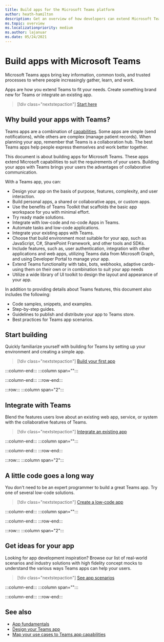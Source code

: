 ```yaml
---
title: Build apps for the Microsoft Teams platform
author: heath-hamilton
description: Get an overview of how developers can extend Microsoft Teams features with custom apps.
ms.topic: overview
ms.localizationpriority: medium
ms.author: lajanuar
ms.date: 05/24/2021
---
```

# Build apps with Microsoft Teams

Microsoft Teams apps bring key information, common tools, and trusted processes to where people increasingly gather, learn, and work.

Apps are how you extend Teams to fit your needs. Create something brand new for Teams or integrate an existing app.

> [!div class="nextstepaction"]
> [Start here](get-started/get-started-overview.md)

## Why build your apps with Teams?

Teams apps are a combination of [capabilities](concepts/capabilities-overview.md). Some apps are simple (send notifications), while others are complex (manage patient records). When planning your app, remember that Teams is a collaboration hub. The best Teams apps help people express themselves and work better together.

This document is about building apps for Microsoft Teams. These apps extend Microsoft capabilities to suit the requirements of your users. Building your apps with Teams brings your users the advantages of collaborative communication.

With a Teams app, you can:

- Design your app on the basis of purpose, features, complexity, and user interaction.
- Build personal apps, a shared or collaborative apps, or custom apps.
- Use the benefits of Teams Toolkit that scaffolds the basic app workspace for you with minimal effort.
- Try ready made solutions.
- Integrate with low-code and no-code Apps in Teams.
- Automate tasks and low-code applications.
- Integrate your existing apps with Teams.
- Choose that build environment most suitable for your app, such as JavaScript, C#, SharePoint Framework, and other tools and SDKs.
- Include features, such as, user authentication, integration with other applications and web apps, utilizing Teams data from Microsoft Graph, and using Developer Portal to manage your app.
- Extend Teams functionality with tabs, bots, webhooks, adaptive cards-using them on their own or in combination to suit your app needs
- Utilize a wide library of UI toolkit to design the layout and appearance of your app.

In addition to providing details about Teams features, this document also includes the following:

- Code samples, snippets, and examples.
- Step-by-step guides.
- Guidelines to publish and distribute your app to Teams store.
- Best practices for Teams app scenarios.


## Start building

Quickly familiarize yourself with building for Teams by setting up your environment and creating a simple app.

> [!div class="nextstepaction"]
> [Build your first app](get-started/get-started-overview.md)

   :::column-end:::
   :::column span="":::

   :::column-end:::
:::row-end:::

:::row:::
   :::column span="2":::

## Integrate with Teams

Blend the features users love about an existing web app, service, or system with the collaborative features of Teams.

> [!div class="nextstepaction"]
> [Integrate an existing app](samples/integrating-web-apps.md)

   :::column-end:::
   :::column span="":::

   :::column-end:::
:::row-end:::

:::row:::
   :::column span="2":::

## A little code goes a long way

You don't need to be an expert programmer to build a great Teams app. Try one of several low-code solutions.

> [!div class="nextstepaction"]
> [Create a low-code app](samples/teams-low-code-solutions.md)

   :::column-end:::
   :::column span="":::

   :::column-end:::
:::row-end:::

:::row:::
   :::column span="2":::

## Get ideas for your app

Looking for app development inspiration? Browse our list of real-world scenarios and industry solutions with high fidelity concept mocks to understand the various ways Teams apps can help your users.

> [!div class="nextstepaction"]
> [See app scenarios](https://adoption.microsoft.com/extensibility-look-book/scenarios/)

   :::column-end:::
   :::column span="":::

   :::column-end:::
:::row-end:::

## See also

* [App fundamentals](~/concepts/app-fundamentals-overview.md)
* [Design your Teams app](~/concepts/design/design-teams-app-process.md)
* [Map your use cases to Teams app capabilities](~/concepts/design/map-use-cases.md)

